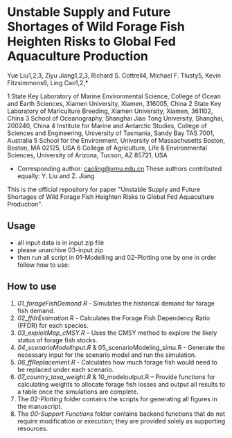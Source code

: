 # Unstable Supply and Future Shortages of Wild Forage Fish Heighten Risks to Global Fed Aquaculture Production

Yue Liu1,2,3, Ziyu Jiang1,2,3, Richard S. Cottrell4, Michael F. Tlusty5, 
Kevin Fitzsimmons6, Ling Cao1,2,* 

1 State Key Laboratory of Marine Environmental Science, College of Ocean and Earth Sciences, Xiamen University, Xiamen, 316005, China 
2 State Key Laboratory of Mariculture Breeding, Xiamen University, Xiamen, 361102, China
3 School of Oceanography, Shanghai Jiao Tong University, Shanghai, 200240, China
4 Institute for Marine and Antarctic Studies, College of Sciences and Engineering, University of Tasmania, Sandy Bay TAS 7001, Australia
5 School for the Environment, University of Massachusetts Boston, Boston, MA 02125, USA 
6 College of Agriculture, Life & Environmental Sciences, University of Arizona, Tucson, AZ 85721, USA
* Corresponding author: caoling@xmu.edu.cn 
These authors contributed equally: Y. Liu and Z. Jiang

This is the official repository for paper "Unstable Supply and Future Shortages of Wild Forage Fish Heighten Risks to Global Fed Aquaculture Production".

## Usage

* all input data is in input.zip file
* please unarchive 03-input.zip
* then run all script in 01-Modelling and 02-Plotting one by one in order follow how to use:

## How to use

1. *01_forageFishDemand.R* - Simulates the historical demand for forage fish demand.
2. *02_ffdrEstimation.R* - Calculates the Forage Fish Dependency Ratio (FFDR) for each species.
3. *03_exploitMap_cMSY.R* – Uses the CMSY method to explore the likely status of forage fish stocks.
4. *04_scenarioModelInput.R* & 05_scenarioModeling_simu.R - Generate the necessary input for the scenario model and run the simulation.
5. *06_ffReplacement.R* - Calculates how much forage fish would need to be replaced under each scenario.
6. *07_country_taxa_weight.R* & 10_modeloutput.R – Provide functions for calculating weights to allocate forage fish losses and output all results to a table once the simulations are complete.
7. The *02-Plotting* folder contains the scripts for generating all figures in the manuscript.
8. The *00-Support Functions* folder contains backend functions that do not require modification or execution; they are provided solely as supporting resources.
